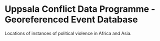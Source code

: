 # Uppsala Conflict Data Programme - Georeferenced Event Database

Locations of instances of political violence in Africa and Asia.

